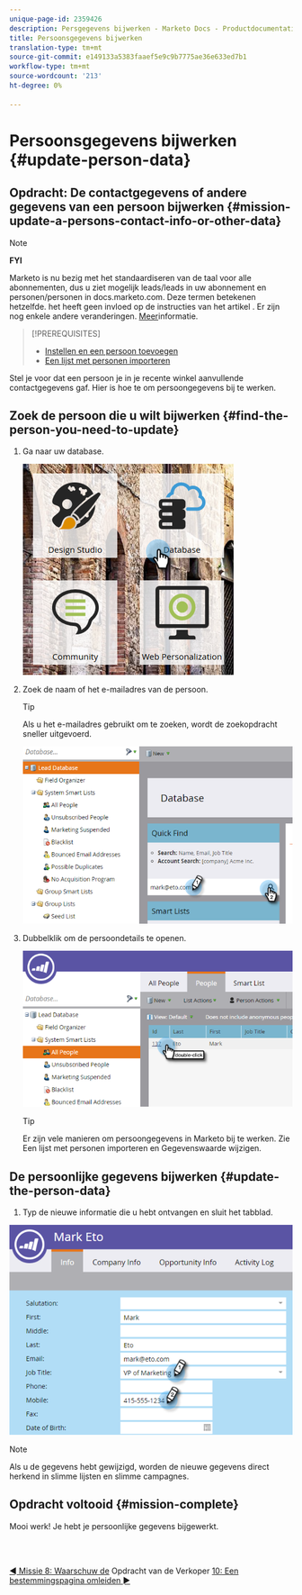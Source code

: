 ```yaml
---
unique-page-id: 2359426
description: Persgegevens bijwerken - Marketo Docs - Productdocumentatie
title: Persoonsgegevens bijwerken
translation-type: tm+mt
source-git-commit: e149133a5383faaef5e9c9b7775ae36e633ed7b1
workflow-type: tm+mt
source-wordcount: '213'
ht-degree: 0%

---
```



# Persoonsgegevens bijwerken {#update-person-data}

## Opdracht: De contactgegevens of andere gegevens van een persoon bijwerken {#mission-update-a-persons-contact-info-or-other-data}

>[!NOTE]
>
>**FYI**
>
>Marketo is nu bezig met het standaardiseren van de taal voor alle abonnementen, dus u ziet mogelijk leads/leads in uw abonnement en personen/personen in docs.marketo.com. Deze termen betekenen hetzelfde. het heeft geen invloed op de instructies van het artikel . Er zijn nog enkele andere veranderingen. [Meer](http://docs.marketo.com/display/DOCS/Updates+to+Marketo+Terminology)informatie.

>[!PREREQUISITES]
>
>* [Instellen en een persoon toevoegen](get-set-up-and-add-a-person.md)
>* [Een lijst met personen importeren](import-a-list-of-people.md)

>



Stel je voor dat een persoon je in je recente winkel aanvullende contactgegevens gaf. Hier is hoe te om persoongegevens bij te werken.

## Zoek de persoon die u wilt bijwerken {#find-the-person-you-need-to-update}

1. Ga naar uw database.

   ![](assets/db-3.png)

1. Zoek de naam of het e-mailadres van de persoon.

   >[!TIP]
   >
   >Als u het e-mailadres gebruikt om te zoeken, wordt de zoekopdracht sneller uitgevoerd.

   ![](assets/two-rubiks.png)

1. Dubbelklik om de persoondetails te openen.

   ![](assets/three-rubiks.png)

   >[!TIP]
   >
   >Er zijn vele manieren om persoongegevens in Marketo bij te werken. Zie Een lijst met personen [](import-a-list-of-people.md) importeren en Gegevenswaarde [](../../product-docs/core-marketo-concepts/smart-campaigns/flow-actions/change-data-value.md)wijzigen.

## De persoonlijke gegevens bijwerken {#update-the-person-data}

1. Typ de nieuwe informatie die u hebt ontvangen en sluit het tabblad.

![](assets/four-rubiks.png)

>[!NOTE]
>
>Als u de gegevens hebt gewijzigd, worden de nieuwe gegevens direct herkend in slimme lijsten en slimme campagnes.

## Opdracht voltooid {#mission-complete}

Mooi werk! Je hebt je persoonlijke gegevens bijgewerkt.

<br> 

[◄ Missie 8: Waarschuw de](alert-the-sales-rep.md) Opdracht van de Verkoper [10: Een bestemmingspagina omleiden ►](redirect-a-landing-page.md)